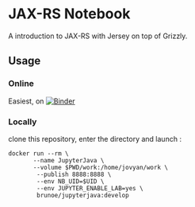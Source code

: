 # JAX-RS Notebook

A introduction to JAX-RS with Jersey on top of Grizzly.

## Usage

### Online

Easiest, on [![Binder](https://mybinder.org/badge_logo.svg)](https://mybinder.org/v2/gh/ebpro/javanotebook-jaxrs/feature/experimental?urlpath=lab&filepath=%2Fnotebooks)

### Locally

clone this repository, enter the directory and launch :

```shell
docker run --rm \
       --name JupyterJava \
       --volume $PWD/work:/home/jovyan/work \
        --publish 8888:8888 \
        --env NB_UID=$UID \
        --env JUPYTER_ENABLE_LAB=yes \
        brunoe/jupyterjava:develop
```
